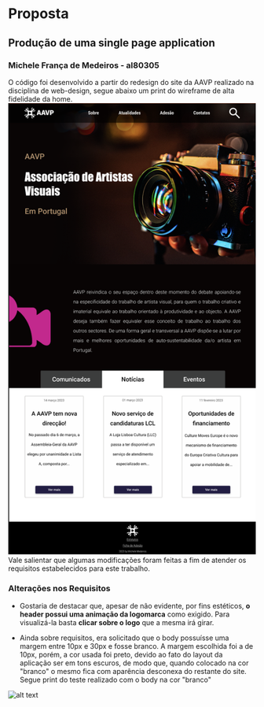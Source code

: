 # Proposta

## Produção de uma single page application

### Michele França de Medeiros - al80305

O código foi desenvolvido a partir do redesign do site da AAVP realizado na disciplina de web-design, segue abaixo um print do wireframe de alta fidelidade da home.
![alt text](../img/newhome_aavp.png)
Vale salientar que algumas modificações foram feitas a fim de atender os requisitos estabelecidos para este trabalho.

### Alterações nos Requisitos

- Gostaria de destacar que, apesar de não evidente, por fins estéticos, **o header possui uma animação da logomarca** como exigido. Para visualizá-la basta **clicar sobre o logo** que a mesma irá girar.

- Ainda sobre requisitos, era solicitado que o body possuísse uma margem entre 10px e 30px e fosse branco. A margem escolhida foi a de 10px, porém, a cor usada foi preto, devido ao fato do layout da aplicação ser em tons escuros, de modo que, quando colocado na cor "branco" o mesmo fica com aparência desconexa do restante do site. Segue print do teste realizado com o body na cor "branco"

![alt text](../img/body_branco.png)

